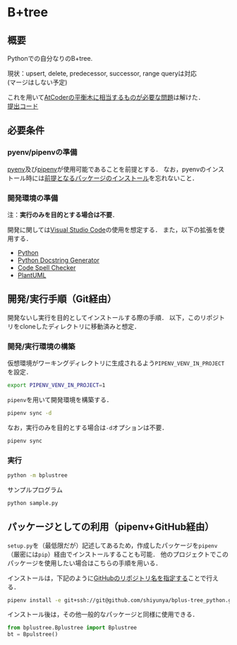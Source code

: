 # B+tree

## 概要
Pythonでの自分なりのB+tree.

現状：upsert, delete, predecessor, successor, range queryは対応  
(マージはしない予定)

これを用いて[AtCoderの平衡木に相当するものが必要な問題](https://atcoder.jp/contests/abc217/tasks/abc217_d)は解けた．  
[提出コード](https://atcoder.jp/contests/abc217/submissions/26388422)

## 必要条件

### pyenv/pipenvの準備

[pyenv](https://github.com/pyenv/pyenv-installer)及び[pipenv](https://pipenv-ja.readthedocs.io/ja/translate-ja/install.html#pragmatic-installation-of-pipenv)が使用可能であることを前提とする．
なお，pyenvのインストール時には[前提となるパッケージのインストール](https://github.com/pyenv/pyenv/wiki/Common-build-problems)を忘れないこと．

<!-- 
### 依存ライブラリの準備

依存パッケージで必要なライブラリなどがあればそのインストール方法を書く．
例えば下記のような`apt`経由でのインストール方法など．

```bash
sudo apt install <required_libs>
```
-->

### 開発環境の準備

注：**実行のみを目的とする場合は不要**．

開発に関しては[Visual Studio Code](https://code.visualstudio.com/)の使用を想定する．
また，以下の拡張を使用する．

- [Python](https://marketplace.visualstudio.com/items?itemName=ms-python.python)
- [Python Docstring Generator](https://marketplace.visualstudio.com/items?itemName=njpwerner.autodocstring)
- [Code Spell Checker](https://marketplace.visualstudio.com/items?itemName=streetsidesoftware.code-spell-checker)
- [PlantUML](https://marketplace.visualstudio.com/items?itemName=jebbs.plantuml)

## 開発/実行手順（Git経由）

開発ないし実行を目的としてインストールする際の手順．
以下，このリポジトリをcloneしたディレクトリに移動済みと想定．

### 開発/実行環境の構築

仮想環境がワーキングディレクトリに生成されるよう`PIPENV_VENV_IN_PROJECT`を設定．

```bash
export PIPENV_VENV_IN_PROJECT=1
```

`pipenv`を用いて開発環境を構築する．

```bash
pipenv sync -d
```

なお，実行のみを目的とする場合は`-d`オプションは不要．

```bash
pipenv sync
```

<!-- 
### その他の準備

その他，特別な準備（環境変数の設定など）が必要な場合はそれを記述．
-->

### 実行

```bash
python -m bplustree
```
サンプルプログラム
```bash
python sample.py
```

## パッケージとしての利用（pipenv+GitHub経由）

`setup.py`を（最低限だが）記述してあるため，作成したパッケージを`pipenv`（厳密には`pip`）経由でインストールすることも可能．
他のプロジェクトでこのパッケージを使用したい場合はこちらの手順を用いる．

インストールは，下記のように[GitHubのリポジトリ名を指定する](https://pipenv-ja.readthedocs.io/ja/translate-ja/basics.html#a-note-about-vcs-dependencies)ことで行える．

```bash
pipenv install -e git+ssh://git@github.com/shiyunya/bplus-tree_python.git#egg=bplustree
```

インストール後は，その他一般的なパッケージと同様に使用できる．

```python
from bplustree.Bplustree import Bplustree
bt = Bpulstree()
```
